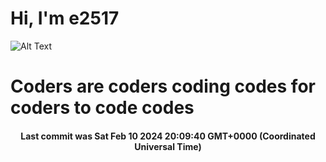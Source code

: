 # Hi, I'm e2517

![Alt Text](https://github.com/E2517/e2517/blob/master/images/background.gif)

# Coders are coders coding codes for coders to code codes

<h4 align="center">Last commit was Sat Feb 10 2024 20:09:40 GMT+0000 (Coordinated Universal Time)</h4>
